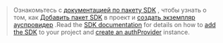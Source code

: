 <!-- markdownlint-disable MD041-->

> <span data-ttu-id="1b9b9-101">Ознакомьтесь с [документацией по пакету SDK](/graph/sdks/sdks-overview) , чтобы узнать о том, как [Добавить пакет SDK](/graph/sdks/sdk-installation) в проект и [создать экземпляр ауспровидер](/graph/sdks/choose-authentication-providers) .</span><span class="sxs-lookup"><span data-stu-id="1b9b9-101">Read the [SDK documentation](/graph/sdks/sdks-overview) for details on how to [add the SDK](/graph/sdks/sdk-installation) to your project and [create an authProvider](/graph/sdks/choose-authentication-providers) instance.</span></span>
